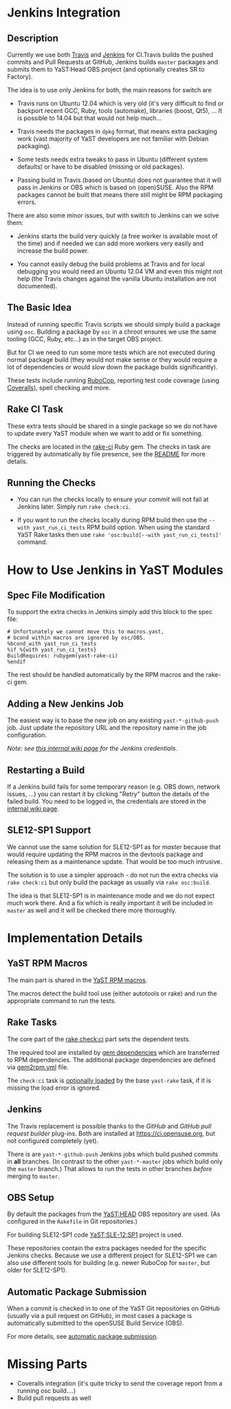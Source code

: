 # Jenkins Integration

## Description

Currently we use both [Travis](https://travis-ci.org/) and
[Jenkins](http://jenkins-ci.org/) for CI.Travis builds the pushed
commits and Pull Requests at GitHub, Jenkins builds `master` packages and
submits them to YaST:Head OBS project (and optionally creates SR to Factory).

The idea is to use only Jenkins for both, the main reasons for switch are

- Travis runs on Ubuntu 12.04 which is very old (it's very difficult to find
  or backport recent GCC, Ruby, tools (automake), libraries (boost, Qt5), ...
  It is possible to 14.04 but that would not help much...

- Travis needs the packages in `dpkg` format, that means extra packaging work
  (vast majority of YaST developers are not familiar with Debian packaging).

- Some tests needs extra tweaks to pass in Ubuntu (different system defaults)
  or have to be disabled (missing or old packages).

- Passing build in Travis (based on Ubuntu) does not guarantee that it will pass
  in Jenkins or OBS which is based on (open)SUSE. Also the RPM packages cannot
  be built that means there still might be RPM packaging errors.

There are also some minor issues, but with switch to Jenkins can we solve them:

- Jenkins starts the build very quickly (a free worker is available most of the
  time) and if needed we can add more workers very easily and increase the build
  power.

- You cannot easily debug the build problems at Travis and for local debugging
  you would need an Ubuntu 12.04 VM and even this might not help (the Travis
  changes against the vanilla Ubuntu installation are not documented).

## The Basic Idea

Instead of running specific Travis scripts we should simply build a package
using `osc`. Building a package by `osc` in a chroot ensures we use the same
tooling (GCC, Ruby, etc...) as in the target OBS project.

But for CI we need to run some more tests which are not executed during normal
package build (they would not make sense or they would require a lot of dependencies
or would slow down the package builds significantly).

These tests include running [RuboCop](https://github.com/bbatsov/rubocop),
reporting test code coverage (using [Coveralls](https://coveralls.io/)), spell
checking and more.


## Rake CI Task

These extra tests should be shared in a single package so we do not have to update
every YaST module when we want to add or fix something.

The checks are located in the [rake-ci](https://github.com/yast/yast-rake-ci/)
Ruby gem. The checks in task are triggered by automatically by file presence, see the
[README](https://github.com/yast/yast-rake-ci/blob/master/README.md) for more
details.


## Running the Checks

- You can run the checks locally to ensure your commit will not fail at Jenkins
  later. Simply run `rake check:ci`.

- If you want to run the checks locally during RPM build then use the
  `--with yast_run_ci_tests` RPM build option. When using the standard YaST
  Rake tasks then use `rake 'osc:build[--with yast_run_ci_tests]'` command.

# How to Use Jenkins in YaST Modules

## Spec File Modification

To support the extra checks in Jenkins simply add this block to the spec file:

```
# Unfortunately we cannot move this to macros.yast,
# bcond within macros are ignored by osc/OBS.
%bcond_with yast_run_ci_tests
%if %{with yast_run_ci_tests}
BuildRequires: rubygem(yast-rake-ci)
%endif
```

The rest should be handled automatically by the RPM macros and the rake-ci gem.

## Adding a New Jenkins Job

The easiest way is to base the new job on any existing `yast-*-github-push` job.
Just update the repository URL and the repository name in the job configuration.

*Note: see [this internal wiki
page](https://wiki.microfocus.net/index.php/YaST/jenkins#openSUSE_.28external.29)
for the Jenkins credentials.*

## Restarting a Build

If a Jenkins build fails for some temporary reason (e.g. OBS down, network
issues, ...) you can restart it by clicking "Retry" button the details of the
failed build. You need to be logged in, the credentials are stored in the
[internal wiki
page](https://wiki.microfocus.net/index.php/YaST/jenkins#openSUSE_.28external.29).

## SLE12-SP1 Support

We cannot use the same solution for SLE12-SP1 as for *master* because that would
require updating the RPM macros in the devtools package and releasing them as a
maintenance update. That would be too much intrusive. 

The solution is to use a simpler approach - do not run the extra checks via
`rake check:ci` but only build the package as usually via `rake osc:build`.

The idea is that SLE12-SP1 is in maintenance mode and we do not expect much work
there. And a fix which is really important it will be included in `master` as well and
it will be checked there more thoroughly.


# Implementation Details

## YaST RPM Macros

The main part is shared in the [YaST RPM
macros](https://github.com/yast/yast-devtools/blob/master/build-tools/rpm/macros.yast#L73-L83).

The macros detect the build tool use (either autotools or rake) and run the
appropriate command to run the tests.

## Rake Tasks

The core part of the [rake
check:ci](https://github.com/yast/yast-rake/blob/master/lib/yast/rake.rb#L46)
part sets the dependent tests.

The required tool are installed by [gem
dependencies](https://github.com/yast/yast-rake-ci/blob/master/yast-rake-ci.gemspec#L44)
which are transferred to RPM dependencies. The additional package dependencies
are defined via
[gem2rpm.yml](https://github.com/yast/yast-rake-ci/blob/master/package/gem2rpm.yml#L59-L60)
file.

The `check:ci` task is [optionally 
loaded](https://github.com/yast/yast-rake/blob/master/lib/yast/rake.rb#L46)
by the base `yast-rake` task, if it is missing the load error is ignored.


## Jenkins

The Travis replacement is possible thanks to the *GitHub* and *GitHub pull
request builder* plug-ins. Both are installed at https://ci.opensuse.org, but not
configured completely (yet).

There is are `yast-*-github-push` Jenkins jobs which build pushed commits in
**all** branches. (In contrast to the other `yast-*-master` jobs which build
only the `master` branch.) That allows to run the tests in other branches
*before* merging to `master`.

## OBS Setup

By default the packages from the
[YaST:HEAD](https://build.opensuse.org/project/show/YaST:Head) OBS repository
are used. (As configured in the `Rakefile` in Git repositories.)

For building SLE12-SP1 code
[YaST:SLE-12:SP1](https://build.opensuse.org/project/show/YaST:SLE-12:SP1)
project is used.

These repositories contain the extra packages needed for the specific Jenkins
checks. Because we use a different project for SLE12-SP1 we can also use
different tools for building (e.g. newer RuboCop for `master`, but older for
SLE12-SP1).


## Automatic Package Submission

When a commit is checked in to one of the YaST Git repositories on GitHub
(usually via a pull request on GitHub), in most cases a package is
automatically submitted to the openSUSE Build Service (OBS).

For more details, see [automatic package submission](auto-pkg-submission.md).



# Missing Parts

- Coveralls integration (it's quite tricky to send the coverage report from a
  running osc build....)
- Build pull requests as well

